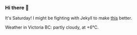 ### Hi there :wave:

It's Saturday! I might be fighting with Jekyll to make [this](https://swissclubtoronto.ca) better.

Weather in Victoria BC: partly cloudy, at +6°C.
